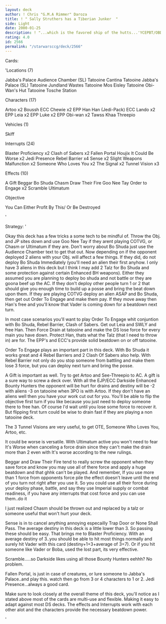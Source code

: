 ```yaml
---
layout: deck
author: ! Chris "G.M.A Rimmer" Daroza
title: ! " Sally Struthers has a Tiberian Junker  "
side: Light
date: 2000-01-25
description: ! "...which is the favored ship of the hutts...'YCEPBT/OBD Deck for fun and after some tweaking hopefully tourney worthy.Make the Darkside feel your pain with OTE and Rebel Barrier. Rescue Han"
rating: 4.0
id: 2566
permalink: "/starwarsccg/deck/2566"
---
```

Cards: 

'Locations (7)

Jabba's Palace Audience Chamber (SL)
Tatooine Cantina
Tatooine Jabba's Palace (SL)
Tatooine Jundland Wastes
Tatooine Mos Eisley
Tatooine Obi-Wan's Hut
Tatooine Tosche Station

Characters (17)

Artoo x2
Boussh
ECC Chewie x2
EPP Han
Han (Jedi-Pack)
ECC Lando x2
EPP Leia x2
EPP Luke x2
EPP Obi-wan x2
Tawss Khaa
Threepio

Vehicles (1)

Skiff

Interrupts (24)

Blaster Proficiency x2
Clash of Sabers x2
Fallen Portal
Houjix
It Could Be Worse x2
Jedi Presence
Rebel Barrier x4
Sense x2
Slight Weapons Malfunction x2
Someone Who Loves You x2
The Signal x2
Tunnel Vision x3

Effects (10)

A Gift
Beggar
Bo Shuda
Chasm
Draw Their Fire
Goo Nee Tay
Order to Engage x2
Scramble
Ultimatum

Objective

You Can Either Profit By This/
Or Be Destroyed









'

Strategy: '

Okay this deck has a few tricks a some tech to be mindful of. Throw the Obj. and JP sites down and use Goo Nee Tay if they arent playing COTVG, or Chasm or Ultimatum if they are.
Don't worry about Bo Shuda just use the Audience Chamber text to get that out. Now depending on if the opponent deployed 2 aliens with your Obj. will affect a few things.
If they did, do not deploy Bo Shuda Immediately (you'll need an alien their first anyhow. I only have 3 aliens in this deck but I think I may add 2 Talz for Bo Shuda and some protection
against certain Enhanced BH weapons). Either they assumed you are planning to deploy bo shuda and not battle or they are goona beef up the AC. If they don't deploy other people turn 1 or 2
that should give you enough time to build up a posse and bring the beat down upon them. If they are playing COTVG deploy an alien ASAP and Bo Shuda, then get out Order To Engage and make them
pay. If they move away then Han's free and you'll know that Vader is coming down for a beatdown next turn.

In most case scenarios you'll want to play Order To Engage whit conjuntion with Bo Shuda, Rebel Barrier, Clash of Sabers. Get out Leia and SWLY and free Han. Then Force Drain at tatooine and make the
DS lose force for every main you have down. Protect Han, thats what the Talz (that I need to throw in) are for. The EPP's and ECC's provide solid beatdown on or off tatooine.

Order To Engage plays an important part in this deck. With Bo Shuda it works great and 4 Rebel Barriers and 2 Clash Of Sabers also help. With Rebel Barrier not only do you stop someone from battling
and make them lose 3 force, but you can deploy next turn and bring the posse.

A Gift is important as well. Try to get Artoo and See-Threepio to AC. A gift is a sure way to screw a deck over. With all the EJP/ECC Darkside Enhanced Bounty Hunters the opponent will be hurt for
drains and destiny will be -2 with aliens -3 on tatooine when 3PO is with Artoo. If they don't have an aliens well then you have your work cut out for you. You'll be able to flip the objective first
turn if you like because you just need to deploy someone there to free han. Of course I'd wait until you lose some force to recover it. But flipping first turn could be wise to drain fast if they are playing
a non tatooine deck.

The 3 Tunnel Visions are very useful, to get OTE, Someone Who Loves You, Artoo, etc.

It could be worse is versatile. With Ultimatum active you won't need to fear It's Worse when canceling a force drain since they can't make the drain more than 2 even with It's worse
according to the new rulings.

Beggar and Draw Their Fire tend to really screw the opponent when they save force and know you may use all of there force and apply a huge beatdown and that ghhk can't be played. And remember, If you use more
than 1 force from opponents force pile the effect doesn't leave until the end of you turn not right after you use it. So you could use all their force during your deploy phase, battle, and say they use Imperial supply
or combat readiness, if you have any interrupts that cost force and you can use them..do it

I just realized Chasm should be thrown out and replaced by a talz or someone useful that won't hurt your deck.

Sense is in to cancel anything annoying especailly Trap Door or None Shall Pass. The average destiny in this deck is a little lower than 3. So passing these should be easy. That brings me to Blaster Proficiency.
With an average destiny of 3..you should be able to hit most things normally and surely hit Vader with this card (destiny+1+3+average of 3=7). Or if you hit someone like Vader or Boba, used the lost part, its very effective.

Scramble.....so Darkside likes using all those Bounty Hunters eehhh? No problem.

Fallen Portal, is just in case of creatures, or lure someone to Jabba's Palace..and play this. watch then go from 3 or 4 characters to 1 or 2. Jedi Presence...always a good card.

Make sure to look closely at the overall theme of this deck, you'll notice as I stated above most of the cards are multi-use and flexible.
Making it easy to adapt against most DS decks. The effects and Interrupts work with each other alot and the characters provide the necessary beatdown power.

'
